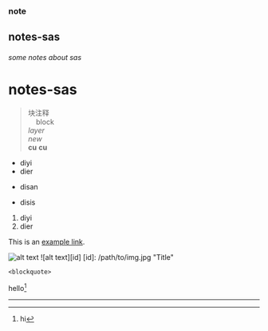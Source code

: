 ### note
## notes-sas
###### some notes about sas
# notes-sas
>块注释   
>     block  
*layer*  
_new_  
**cu**
__cu__

* diyi
* dier
+ disan
- disis
1. diyi
2. dier  

[1]: http://google.com/        "Google" 
[2]: http://search.yahoo.com/  "Yahoo Search" 
[3]: http://search.msn.com/    "MSN Search"  

This is an [example link](http://example.com/).  

![alt text](/path/to/img.jpg "Title")
![alt text][id] [id]: /path/to/img.jpg "Title"  

`<blockquote>`  

hello[^hello]  

[^hello]: hi
---
